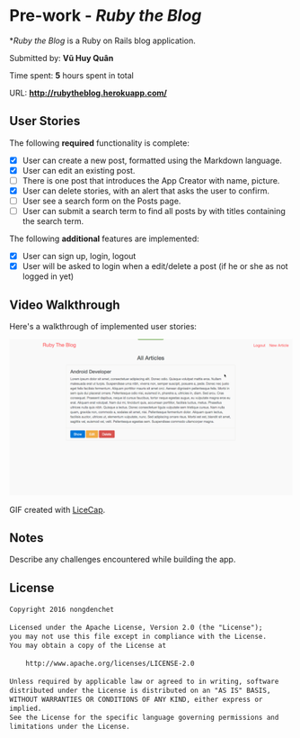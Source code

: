 # Pre-work - *Ruby the Blog*

**Ruby the Blog* is a Ruby on Rails blog application.

Submitted by: **Vũ Huy Quân**

Time spent: **5** hours spent in total

URL: **http://rubytheblog.herokuapp.com/**

## User Stories

The following **required** functionality is complete:

* [x] User can create a new post, formatted using the Markdown language.
* [x] User can edit an existing post.
* [ ] There is one post that introduces the App Creator with name, picture.
* [x] User can delete stories, with an alert that asks the user to confirm.
* [ ] User see a search form on the Posts page.
* [ ] User can submit a search term to find all posts by with titles containing the search term.

The following **additional** features are implemented:

- [x] User can sign up, login, logout
- [x] User will be asked to login when a edit/delete a post (if he or she as not logged in yet)

## Video Walkthrough 

Here's a walkthrough of implemented user stories:

![Video Walkthrough](https://github.com/nongdenchet/the_ruby_blog/blob/master/ruby_the_log.gif)

GIF created with [LiceCap](http://www.cockos.com/licecap/).

## Notes

Describe any challenges encountered while building the app.

## License

    Copyright 2016 nongdenchet

    Licensed under the Apache License, Version 2.0 (the "License");
    you may not use this file except in compliance with the License.
    You may obtain a copy of the License at

        http://www.apache.org/licenses/LICENSE-2.0

    Unless required by applicable law or agreed to in writing, software
    distributed under the License is distributed on an "AS IS" BASIS,
    WITHOUT WARRANTIES OR CONDITIONS OF ANY KIND, either express or implied.
    See the License for the specific language governing permissions and
    limitations under the License.
